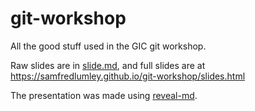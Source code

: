 # git-workshop
All the good stuff used in the GIC git workshop.

Raw slides are in [slide.md](https://github.com/samFredLumley/git-workshop/blob/master/slides.md), and full slides are at https://samfredlumley.github.io/git-workshop/slides.html

The presentation was made using [reveal-md](https://github.com/webpro/reveal-md#static-website). 
